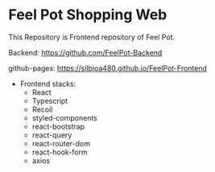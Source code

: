 # Feel Pot Shopping Web

This Repository is Frontend repository of Feel Pot.

Backend: https://github.com/FeelPot-Backend

github-pages: https://silbioa480.github.io/FeelPot-Frontend

+ Frontend stacks:
    + React
    + Typescript
    + Recoil
    + styled-components
    + react-bootstrap
    + react-query
    + react-router-dom
    + react-hook-form
    + axios
